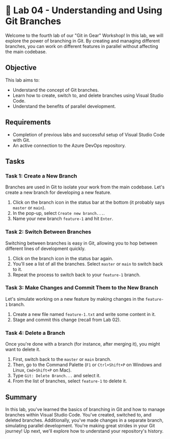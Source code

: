 # 🔄 Lab 04 - Understanding and Using Git Branches

Welcome to the fourth lab of our "Git in Gear" Workshop! In this lab, we will explore the power of branching in Git. By creating and managing different branches, you can work on different features in parallel without affecting the main codebase.

## Objective

This lab aims to:

- Understand the concept of Git branches.
- Learn how to create, switch to, and delete branches using Visual Studio Code.
- Understand the benefits of parallel development.

## Requirements

- Completion of previous labs and successful setup of Visual Studio Code with Git.
- An active connection to the Azure DevOps repository.

## Tasks

### Task 1: Create a New Branch

Branches are used in Git to isolate your work from the main codebase. Let's create a new branch for developing a new feature.

1. Click on the branch icon in the status bar at the bottom (it probably says `master` or `main`).
2. In the pop-up, select `Create new branch...`.
3. Name your new branch `feature-1` and hit `Enter`.

### Task 2: Switch Between Branches

Switching between branches is easy in Git, allowing you to hop between different lines of development quickly.

1. Click on the branch icon in the status bar again.
2. You'll see a list of all the branches. Select `master` or `main` to switch back to it.
3. Repeat the process to switch back to your `feature-1` branch.

### Task 3: Make Changes and Commit Them to the New Branch

Let's simulate working on a new feature by making changes in the `feature-1` branch.

1. Create a new file named `feature-1.txt` and write some content in it.
2. Stage and commit this change (recall from Lab 02).

### Task 4: Delete a Branch

Once you're done with a branch (for instance, after merging it), you might want to delete it.

1. First, switch back to the `master` or `main` branch.
2. Then, go to the Command Palette (`F1` or `Ctrl+Shift+P` on Windows and Linux, `Cmd+Shift+P` on Mac).
3. Type `Git: Delete Branch...` and select it.
4. From the list of branches, select `feature-1` to delete it.

## Summary

In this lab, you've learned the basics of branching in Git and how to manage branches within Visual Studio Code. You've created, switched to, and deleted branches. Additionally, you've made changes in a separate branch, simulating parallel development. You're making great strides in your Git journey! Up next, we'll explore how to understand your repository's history.

